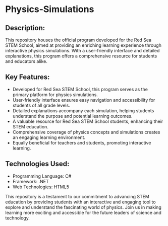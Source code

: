 <h1>Physics-Simulations</h1>

<h2>Description:</h2>
<p>This repository houses the official program developed for the Red Sea STEM School, aimed at providing an enriching learning experience through interactive physics simulations. With a user-friendly interface and detailed explanations, this program offers a comprehensive resource for students and educators alike.</p>

<h2>Key Features:</h2>
<ul>
    <li>Developed for Red Sea STEM School, this program serves as the primary platform for physics simulations.</li>
    <li>User-friendly interface ensures easy navigation and accessibility for students of all grade levels.</li>
    <li>Detailed explanations accompany each simulation, helping students understand the purpose and potential learning outcomes.</li>
    <li>A valuable resource for Red Sea STEM School students, enhancing their STEM education.</li>
    <li>Comprehensive coverage of physics concepts and simulations creates an engaging learning environment.</li>
    <li>Equally beneficial for teachers and students, promoting interactive learning.</li>
</ul>

<h2>Technologies Used:</h2>
<ul>
    <li>Programming Language: C#</li>
    <li>Framework: .NET</li>
    <li>Web Technologies: HTML5</li>
</ul>

<p>This repository is a testament to our commitment to advancing STEM education by providing students with an interactive and engaging tool to explore and understand the fascinating world of physics. Join us in making learning more exciting and accessible for the future leaders of science and technology.</p>

</body>
</html>

